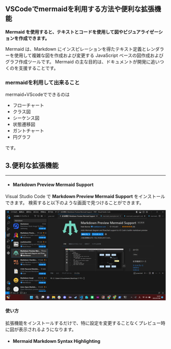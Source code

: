 ## VSCodeでmermaidを利用する方法や便利な拡張機能

**Mermaid を使用すると、テキストとコードを使用して図やビジュアライゼーションを作成できます。**

Mermaid は、Markdown にインスピレーションを得たテキスト定義とレンダラーを使用して複雑な図を作成および変更する JavaScript ベースの図作成およびグラフ作成ツールです。 Mermaid の主な目的は、ドキュメントが開発に追いつくのを支援することです。

### mermaidを利用して出来ること
mermaid+VScodeでできるのは

- フローチャート
- クラス図
- シーケンス図
- 状態遷移図
- ガントチャート
- 円グラフ
  
です。

## 3.便利な拡張機能
***
- #### Markdown Preview Mermaid Support
Visual Studio Code で **Markdown Preview Mermaid Support** をインストールできます。
検索すると以下のような画面で見つけることができます。

![mermaid](images/mermaid.png)

#### 使い方
拡張機能をインストールするだけで、特に設定を変更することなくプレビュー時に図が表示されるようになります。

- #### Mermaid Markdown Syntax Highlighting
